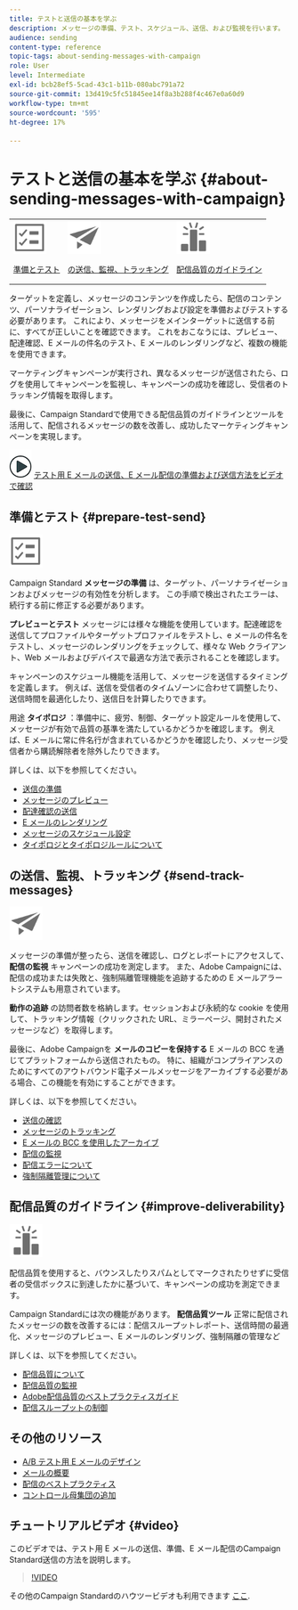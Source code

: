 ```yaml
---
title: テストと送信の基本を学ぶ
description: メッセージの準備、テスト、スケジュール、送信、および監視を行います。
audience: sending
content-type: reference
topic-tags: about-sending-messages-with-campaign
role: User
level: Intermediate
exl-id: bcb28ef5-5cad-43c1-b11b-080abc791a72
source-git-commit: 13d419c5fc51845ee14f8a3b288f4c467e0a60d9
workflow-type: tm+mt
source-wordcount: '595'
ht-degree: 17%

---
```


# テストと送信の基本を学ぶ {#about-sending-messages-with-campaign}

<table>
<tr>
<td><img src="assets/do-not-localize/icon_prepare.svg" width="60px"><p><a href="#prepare-test-send">準備とテスト</a></p></td>
<td><img src="assets/do-not-localize/icon_send.svg" width="60px"><p><a href="#send-track-messages"> の送信、監視、トラッキング</a></p></td>
<td><img src="assets/do-not-localize/icon_deliverability.svg" width="60px"><p><a href="#improve-deliverability">配信品質のガイドライン</a></p></td></tr>
</table>

ターゲットを定義し、メッセージのコンテンツを作成したら、配信のコンテンツ、パーソナライゼーション、レンダリングおよび設定を準備およびテストする必要があります。 これにより、メッセージをメインターゲットに送信する前に、すべてが正しいことを確認できます。 これをおこなうには、プレビュー、配達確認、E メールの件名のテスト、E メールのレンダリングなど、複数の機能を使用できます。

マーケティングキャンペーンが実行され、異なるメッセージが送信されたら、ログを使用してキャンペーンを監視し、キャンペーンの成功を確認し、受信者のトラッキング情報を取得します。

最後に、Campaign Standardで使用できる配信品質のガイドラインとツールを活用して、配信されるメッセージの数を改善し、成功したマーケティングキャンペーンを実現します。

![](assets/do-not-localize/how-to-video.png) [テスト用 E メールの送信、E メール配信の準備および送信方法をビデオで確認](#video)

## 準備とテスト {#prepare-test-send}

<img src="assets/do-not-localize/icon_prepare.svg" width="60px">

Campaign Standard **メッセージの準備** は、ターゲット、パーソナライゼーションおよびメッセージの有効性を分析します。 この手順で検出されたエラーは、続行する前に修正する必要があります。

**プレビューとテスト** メッセージには様々な機能を使用しています。配達確認を送信してプロファイルやターゲットプロファイルをテストし、e メールの件名をテストし、メッセージのレンダリングをチェックして、様々な Web クライアント、Web メールおよびデバイスで最適な方法で表示されることを確認します。

キャンペーンのスケジュール機能を活用して、メッセージを送信するタイミングを定義します。 例えば、送信を受信者のタイムゾーンに合わせて調整したり、送信時間を最適化したり、送信日を計算したりできます。

用途 **タイポロジ** ：準備中に、疲労、制御、ターゲット設定ルールを使用して、メッセージが有効で品質の基準を満たしているかどうかを確認します。 例えば、E メールに常に件名行が含まれているかどうかを確認したり、メッセージ受信者から購読解除者を除外したりできます。

詳しくは、以下を参照してください。

* [送信の準備](../../sending/using/preparing-the-send.md)
* [メッセージのプレビュー](../../sending/using/previewing-messages.md)
* [配達確認の送信](../../sending/using/sending-proofs.md)
* [E メールのレンダリング](../../sending/using/email-rendering.md)
* [メッセージのスケジュール設定](../../sending/using/about-scheduling-messages.md)
* [タイポロジとタイポロジルールについて](../../sending/using/about-typology-rules.md)

##  の送信、監視、トラッキング {#send-track-messages}

<img src="assets/do-not-localize/icon_send.svg"  width="60px">

メッセージの準備が整ったら、送信を確認し、ログとレポートにアクセスして、 **配信の監視** キャンペーンの成功を測定します。 また、Adobe Campaignには、配信の成功または失敗と、強制隔離管理機能を追跡するための E メールアラートシステムも用意されています。

**動作の追跡** の訪問者数を格納します。セッションおよび永続的な cookie を使用して、トラッキング情報（クリックされた URL、ミラーページ、開封されたメッセージなど）を取得します。

最後に、Adobe Campaignを **メールのコピーを保持する** E メールの BCC を通じてプラットフォームから送信されたもの。 特に、組織がコンプライアンスのためにすべてのアウトバウンド電子メールメッセージをアーカイブする必要がある場合、この機能を有効にすることができます。

詳しくは、以下を参照してください。

* [送信の確認](../../sending/using/confirming-the-send.md)
* [メッセージのトラッキング](../../sending/using/tracking-messages.md)
* [E メールの BCC を使用したアーカイブ](../../sending/using/archiving.md)
* [配信の監視](../../sending/using/monitoring-a-delivery.md)
* [配信エラーについて](../../sending/using/understanding-delivery-failures.md)
* [強制隔離管理について](../../sending/using/understanding-quarantine-management.md)

## 配信品質のガイドライン {#improve-deliverability}

<img src="assets/do-not-localize/icon_deliverability.svg"  width="60px">

配信品質を使用すると、バウンスしたりスパムとしてマークされたりせずに受信者の受信ボックスに到達したかに基づいて、キャンペーンの成功を測定できます。

Campaign Standardには次の機能があります。 **配信品質ツール** 正常に配信されたメッセージの数を改善するには：配信スループットレポート、送信時間の最適化、メッセージのプレビュー、E メールのレンダリング、強制隔離の管理など

詳しくは、以下を参照してください。

* [配信品質について](../../sending/using/about-deliverability.md)
* [配信品質の監視](../../sending/using/monitor-deliverability.md)
* [Adobe配信品質のベストプラクティスガイド](https://experienceleague.adobe.com/docs/deliverability-learn/deliverability-best-practice-guide/introduction.html?lang=ja)
* [配信スループットの制御](../../reporting/using/delivery-throughput.md)

## その他のリソース

* [A/B テスト用 E メールのデザイン](../../channels/using/designing-an-a-b-test-email.md)
* [メールの概要](https://helpx.adobe.com/jp/campaign/kb/acs-get-started-with-emails.html)
* [配信のベストプラクティス](../../sending/using/delivery-best-practices.md)
* [コントロール母集団の追加](../../sending/using/control-group.md)

## チュートリアルビデオ {#video}

このビデオでは、テスト用 E メールの送信、準備、E メール配信のCampaign Standard送信の方法を説明します。

>[!VIDEO](https://video.tv.adobe.com/v/24013/)

その他のCampaign Standardのハウツービデオも利用できます [ここ](https://experienceleague.adobe.com/docs/campaign-standard-learn/tutorials/overview.html?lang=ja).

